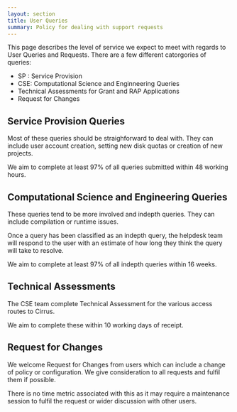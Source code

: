 ```yaml
---
layout: section
title: User Queries
summary: Policy for dealing with support requests 
---
```


This page describes the level of service we expect to meet with regards
to User Queries and Requests. There are a few different catorgories of
queries:

-   SP : Service Provision
-   CSE: Computational Science and Enginneering Queries
-   Technical Assessments for Grant and RAP Applications
-   Request for Changes

Service Provision Queries
-------------------------

Most of these queries should be straighforward to deal with. They can
include user account creation, setting new disk quotas or creation of
new projects.

We aim to complete at least 97% of all queries submitted within 48
working hours.

Computational Science and Engineering Queries
---------------------------------------------

These queries tend to be more involved and indepth queries. They can
include compilation or runtime issues.

Once a query has been classified as an indepth query, the helpdesk team
will respond to the user with an estimate of how long they think the
query will take to resolve.

We aim to complete at least 97% of all indepth queries within 16 weeks.

Technical Assessments
---------------------

The CSE team complete Technical Assessment for the various access routes
to Cirrus.

We aim to complete these within 10 working days of receipt.

Request for Changes
-------------------

We welcome Request for Changes from users which can include a change of
policy or configuration. We give consideration to all requests and
fulfil them if possible.

There is no time metric associated with this as it may require a
maintenance session to fulfil the request or wider discussion with other
users.
